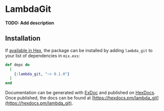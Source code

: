# LambdaGit

**TODO: Add description**

## Installation

If [available in Hex](https://hex.pm/docs/publish), the package can be installed
by adding `lambda_git` to your list of dependencies in `mix.exs`:

```elixir
def deps do
  [
    {:lambda_git, "~> 0.1.0"}
  ]
end
```

Documentation can be generated with [ExDoc](https://github.com/elixir-lang/ex_doc)
and published on [HexDocs](https://hexdocs.pm). Once published, the docs can
be found at [https://hexdocs.pm/lambda_git](https://hexdocs.pm/lambda_git).

